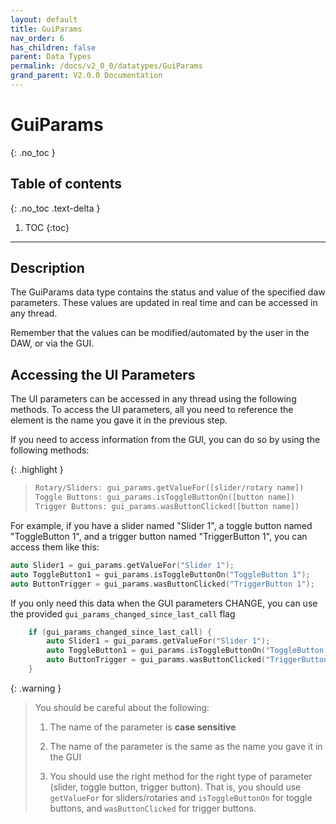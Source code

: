 ```yaml
---
layout: default
title: GuiParams
nav_order: 6
has_children: false
parent: Data Types
permalink: /docs/v2_0_0/datatypes/GuiParams
grand_parent: V2.0.0 Documentation
---
```


# GuiParams
{: .no_toc }

## Table of contents
{: .no_toc .text-delta }

1. TOC
{:toc}

---

## Description
The GuiParams data type contains the status and value of the specified daw parameters. These values 
are updated in real time and can be accessed in any thread. 

Remember that the values can be modified/automated by the user in the DAW, or via the GUI.

## Accessing the UI Parameters
The UI parameters can be accessed in any thread using the following methods. To access the UI parameters, 
all you need to reference the element is the name you gave it in the previous step.

If you need to access information from the GUI, you can do so by using the
following methods:

{: .highlight }
> ```c++
> Rotary/Sliders: gui_params.getValueFor([slider/rotary name])
> Toggle Buttons: gui_params.isToggleButtonOn([button name])
> Trigger Buttons: gui_params.wasButtonClicked([button name])
> ```

For example, if you have a slider named "Slider 1", a toggle button named "ToggleButton 1", and a trigger button named "TriggerButton 1", you can access them like this:
```c++
auto Slider1 = gui_params.getValueFor("Slider 1");
auto ToggleButton1 = gui_params.isToggleButtonOn("ToggleButton 1");
auto ButtonTrigger = gui_params.wasButtonClicked("TriggerButton 1");
```

If you only need this data when the GUI parameters CHANGE, you can use the
provided `gui_params_changed_since_last_call` flag 

```c++
    if (gui_params_changed_since_last_call) {
        auto Slider1 = gui_params.getValueFor("Slider 1");
        auto ToggleButton1 = gui_params.isToggleButtonOn("ToggleButton 1");
        auto ButtonTrigger = gui_params.wasButtonClicked("TriggerButton 1");
    }
```

{: .warning }
> You should be careful about the following:
> 
> 1. The name of the parameter is **case sensitive**
>
> 2. The name of the parameter is the same as the name you gave it in the GUI
> 
> 3. You should use the right method for the right type of parameter (slider, toggle button, trigger button). 
> That is, you should use `getValueFor` for sliders/rotaries and `isToggleButtonOn` for toggle buttons, and `wasButtonClicked` for trigger buttons.
